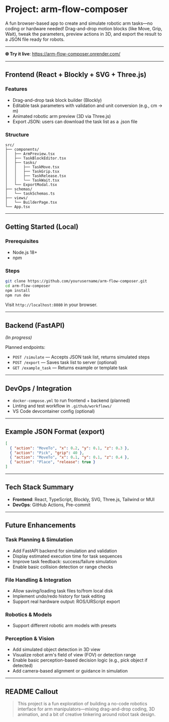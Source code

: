 # Project: arm-flow-composer

A fun browser-based app to create and simulate robotic arm tasks—no coding or hardware needed! Drag-and-drop motion blocks (like Move, Grip, Wait), tweak the parameters, preview actions in 3D, and export the result to a JSON file ready for robots.

---

**🌐 Try it live**: https://arm-flow-composer.onrender.com/

---

## Frontend (React + Blockly + SVG + Three.js)

### Features
- Drag-and-drop task block builder (Blockly)
- Editable task parameters with validation and unit conversion (e.g., cm → m)
- Animated robotic arm preview (3D via Three.js)
- Export JSON: users can download the task list as a .json file


### Structure
```
src/
├── components/
│   ├── ArmPreview.tsx
│   ├── TaskBlockEditor.tsx
│   ├── tasks/
│   │   ├── TaskMove.tsx
│   │   ├── TaskGrip.tsx
│   │   ├── TaskRelease.tsx
│   │   └── TaskWait.tsx
│   └── ExportModal.tsx
├── schemas/
│   └── taskSchemas.ts
├── views/
│   └── BuilderPage.tsx
└── App.tsx
```

---

## Getting Started (Local)

### Prerequisites
- Node.js 18+
- npm

### Steps
```bash
git clone https://github.com/yourusername/arm-flow-composer.git
cd arm-flow-composer
npm install
npm run dev
```

Visit `http://localhost:8080` in your browser.

---

## Backend (FastAPI)

*(In progress)*

Planned endpoints:
- `POST /simulate` — Accepts JSON task list, returns simulated steps
- `POST /export` — Saves task list to server (optional)
- `GET /example_task` — Returns example or template task

---

## DevOps / Integration

- `docker-compose.yml` to run frontend + backend (planned)
- Linting and test workflow in `.github/workflows/`
- VS Code devcontainer config (optional)

---

## Example JSON Format (export)
```json
[
  { "action": "MoveTo", "x": 0.2, "y": 0.1, "z": 0.3 },
  { "action": "Pick", "grip": 40 },
  { "action": "MoveTo", "x": 0.1, "y": 0.1, "z": 0.4 },
  { "action": "Place", "release": true }
]
```

---

## Tech Stack Summary
- **Frontend**: React, TypeScript, Blockly, SVG, Three.js, Tailwind or MUI
- **DevOps**: GitHub Actions, Pre-commit

---


## Future Enhancements

### Task Planning & Simulation
- Add FastAPI backend for simulation and validation
- Display estimated execution time for task sequences
- Improve task feedback: success/failure simulation
- Enable basic collision detection or range checks

### File Handling & Integration
- Allow saving/loading task files to/from local disk
- Implement undo/redo history for task editing
- Support real hardware output: ROS/URScript export

### Robotics & Models
- Support different robotic arm models with presets

### Perception & Vision 
- Add simulated object detection in 3D view
- Visualize robot arm's field of view (FOV) or detection range
- Enable basic perception-based decision logic (e.g., pick object if detected)
- Add camera-based alignment or guidance in simulation

---

## README Callout
> This project is a fun exploration of building a no-code robotics interface for arm manipulators—mixing drag-and-drop coding, 3D animation, and a bit of creative tinkering around robot task design.
